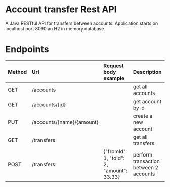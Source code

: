 # Account transfer Rest API

A Java RESTful API for transfers between accounts.
Application starts on localhost port 8090 an H2 in memory database.

# Endpoints

| Method | Url                       | Request body example                      | Description                            |
|:-------|:--------------------------|:------------------------------------------|:---------------------------------------|
| GET    | /accounts                 |                                           | get all accounts                       |
| GET    | /accounts/{id}            |                                           | get account by id                      |
| PUT    | /accounts/{name}/{amount} |                                           | create a new account                   |
| GET    | /transfers                |                                           | get all transfers                      |
| POST   | /transfers                | {"fromId": 1, "toId": 2, "amount": 33.33} | perform transaction between 2 accounts |

